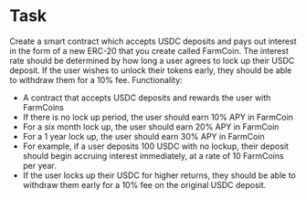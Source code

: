 # Task

Create a smart contract which accepts USDC deposits and pays out interest in the form of a new ERC-20 that you create called FarmCoin. The interest rate should be determined by how long a user agrees to lock up their USDC deposit. If the user wishes to unlock their tokens early, they should be able to withdraw them for a 10% fee.
Functionality: 
- A contract that accepts USDC deposits and rewards the user with FarmCoins 
- If there is no lock up period, the user should earn 10% APY in FarmCoin 
- For a six month lock up, the user should earn 20% APY in FarmCoin 
- For a 1 year lock up, the user should earn 30% APY in FarmCoin 
- For example, if a user deposits 100 USDC with no lockup, their deposit should begin accruing interest immediately, at a rate of 10 FarmCoins per year. 
- If the user locks up their USDC for higher returns, they should be able to withdraw them early for a 10% fee on the original USDC deposit.
